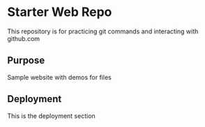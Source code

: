 # Starter Web Repo

This repository is for practicing git commands and interacting with github.com

## Purpose

Sample website with demos for files

## Deployment
This is the deployment section

